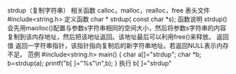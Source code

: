 strdup（复制字符串）
相关函数
calloc，malloc，realloc，free
表头文件
#include<string.h>
定义函数
char * strdup( const char *s);
函数说明
strdup()会先用maolloc()配置与参数s字符串相同的空间大小，然后将参数s字符串的内容复制到该内存地址，然后把该地址返回。该地址最后可以利用free()来释放。
返回值
返回一字符串指针，该指针指向复制后的新字符串地址。若返回NULL表示内存不足。
范例
#include<string.h>
main()
{
char a[]="strdup";
char *b;
b=strdup(a);
printf("b[ ]=\"%s\"\n",b);
}
执行
b[ ]="strdup"